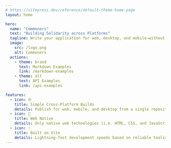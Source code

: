 ```yaml
---
# https://vitepress.dev/reference/default-theme-home-page
layout: home

hero:
  name: "Commoners"
  text: "Building Solidarity across Platforms"
  tagline: Write your application for web, desktop, and mobile—without the fuss.
  image:
    src: /logo.png
    alt: Commoners
  actions:
    - theme: brand
      text: Markdown Examples
      link: /markdown-examples
    - theme: alt
      text: API Examples
      link: /api-examples

features:
  - icon: 🌐
    title: Simple Cross-Platform Builds
    details: Publish for web, mobile, and desktop from a single repository.
  - icon: 📜
    title: Web Native
    details: Only native web technologies (i.e. HTML, CSS, and JavaScript) required.
  - icon: ⚡️
    title: Built on Vite
    details: Lightning-fast development speeds based on reliable tooling.
---
```



